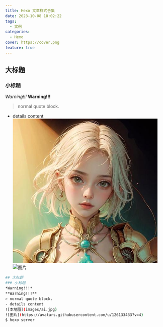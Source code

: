 ```yaml
---
title: Hexo 文章样式合集
date: 2023-10-08 18:02:22
tags:
  - 实例
categories:
  - Hexo
cover: https://cover.png
feature: true
---
```

## 大标题
### 小标题
*Warning!!!*
**Warning!!!**
> normal quote block.
- details content
![本地图](images/ai.jpg)
![图片](https://avatars.githubusercontent.com/u/126133433?v=4)



``` bash
## 大标题
### 小标题
*Warning!!!*
**Warning!!!**
> normal quote block.
- details content
![本地图](images/ai.jpg)
![图片](https://avatars.githubusercontent.com/u/126133433?v=4)
$ hexo server
```
